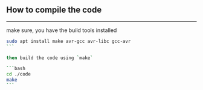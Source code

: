 
## How to compile the code

---

make sure, you have the build tools installed

````bash
sudo apt install make avr-gcc avr-libc gcc-avr
```

then build the code using `make`

```bash
cd ./code
make
```








